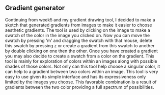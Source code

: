## Gradient generator

Continuing from week5 and my gradient drawing tool, I decided to make a sketch that generated gradients from images to make it easier to choose aesthetic gradients. The tool is used by clicking on the image to make a swatch of the color in the image you clicked on. Now you can move the swatch by pressing 'm' and dragging the swatch with that mouse, delete this swatch by pressing z or create a gradient from this swatch to another by double clicking on one then the other. Once you have created a gradient you may also decide to create a swatch from a color on the gradient. This tool is mainly for exploration of colors within an images along with possible shades of those colors. Not only can this tool help choose a singular color, it can help to a gradient between two colors within an image. This tool is very easy to use given its simple interface and has its expressiveness only limited by the images you choose. This favorable combination is a result of gradients between the two color providing a full spectrum of possibilities.